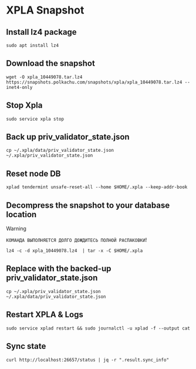 # XPLA Snapshot

## Install lz4 package

```
sudo apt install lz4
```

## Download the snapshot

```
wget -O xpla_10449078.tar.lz4 https://snapshots.polkachu.com/snapshots/xpla/xpla_10449078.tar.lz4 --inet4-only
```

## Stop Xpla

```
sudo service xpla stop
```

## Back up priv_validator_state.json

```
cp ~/.xpla/data/priv_validator_state.json  ~/.xpla/priv_validator_state.json
```

## Reset node DB

```
xplad tendermint unsafe-reset-all --home $HOME/.xpla --keep-addr-book
```

## Decompress the snapshot to your database location

> [!WARNING] 
> `КОМАНДА ВЫПОЛНЯЕТСЯ ДОЛГО ДОЖДИТЕСЬ ПОЛНОЙ РАСПАКОВКИ`!

```
lz4 -c -d xpla_10449078.lz4  | tar -x -C $HOME/.xpla
```

## Replace with the backed-up priv_validator_state.json

```
cp ~/.xpla/priv_validator_state.json  ~/.xpla/data/priv_validator_state.json
```

## Restart XPLA & Logs

```
sudo service xplad restart && sudo journalctl -u xplad -f --output cat
```

## Sync state

```
curl http://localhost:26657/status | jq -r ".result.sync_info"
```
